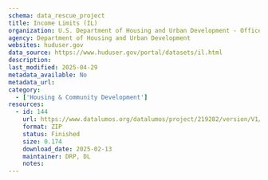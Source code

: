 ```yaml
---
schema: data_rescue_project 
title: Income Limits (IL)
organization: U.S. Department of Housing and Urban Development - Office of Policy Development and Research
agency: Department of Housing and Urban Development
websites: huduser.gov
data_source: https://www.huduser.gov/portal/datasets/il.html
description: 
last_modified: 2025-04-29
metadata_available: No
metadata_url: 
category:
  - ['Housing & Community Development'] 
resources:
  - id: 144
    url: https://www.datalumos.org/datalumos/project/219282/version/V1/view
    format: ZIP
    status: Finished
    size: 0.174
    download_date: 2025-02-13
    maintainer: DRP, DL
    notes: 
---
```

